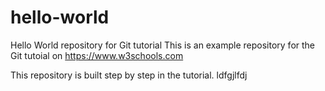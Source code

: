 # hello-world
Hello World repository for Git tutorial
This is an example repository for the Git tutoial on https://www.w3schools.com

This repository is built step by step in the tutorial.
ldfgjlfdj
